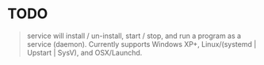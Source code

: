 # TODO

> service will install / un-install, start / stop, and run a program 
> as a service (daemon). Currently supports Windows XP+, 
> Linux/(systemd | Upstart | SysV), and OSX/Launchd.


